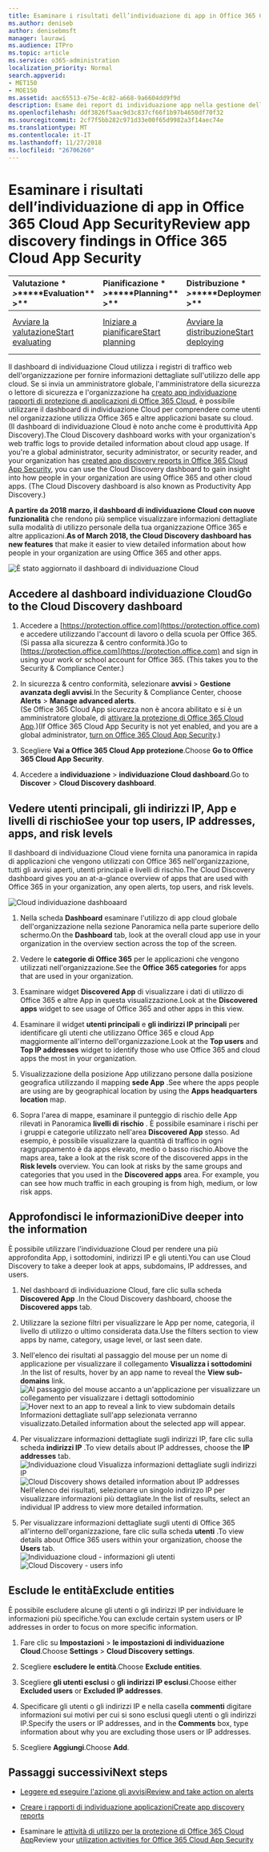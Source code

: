 ```yaml
---
title: Esaminare i risultati dell’individuazione di app in Office 365 Cloud App Security
ms.author: deniseb
author: denisebmsft
manager: laurawi
ms.audience: ITPro
ms.topic: article
ms.service: o365-administration
localization_priority: Normal
search.appverid:
- MET150
- MOE150
ms.assetid: aac65513-e75e-4c82-a668-9a6604dd9f9d
description: Esame dei report di individuazione app nella gestione della protezione avanzata consentono di ulteriori informazioni sull'utilizzano di applicazioni basate su cloud persone nell'organizzazione. Dopo aver creato i rapporti di individuazione app utilizzando i file di registro dai firewall e proxy, esaminare i risultati nel dashboard di individuazione applicazioni.
ms.openlocfilehash: ddf3826f5aac9d3c837cf66f1b97b4650df70f32
ms.sourcegitcommit: 2cf7f5bb282c971d33e00f65d9982a3f14aec74e
ms.translationtype: MT
ms.contentlocale: it-IT
ms.lasthandoff: 11/27/2018
ms.locfileid: "26706260"
---
```

# <a name="review-app-discovery-findings-in-office-365-cloud-app-security"></a><span data-ttu-id="7bf6a-104">Esaminare i risultati dell’individuazione di app in Office 365 Cloud App Security</span><span class="sxs-lookup"><span data-stu-id="7bf6a-104">Review app discovery findings in Office 365 Cloud App Security</span></span>
  
|<span data-ttu-id="7bf6a-105">Valutazione \* *\>*\*</span><span class="sxs-lookup"><span data-stu-id="7bf6a-105">\*\*\*\*Evaluation\*\* \>\*\*</span></span>|<span data-ttu-id="7bf6a-106">Pianificazione \* *\>*\*</span><span class="sxs-lookup"><span data-stu-id="7bf6a-106">\*\*\*\*Planning\*\* \>\*\*</span></span>|<span data-ttu-id="7bf6a-107">Distribuzione \* *\>*\*</span><span class="sxs-lookup"><span data-stu-id="7bf6a-107">\*\*\*\*Deployment\*\* \>\*\*</span></span>|<span data-ttu-id="7bf6a-108">Utilizzo \* \* \*</span><span class="sxs-lookup"><span data-stu-id="7bf6a-108">\*\*\*\*Utilization\*\*\*\*</span></span>|
|:-----|:-----|:-----|:-----|
|[<span data-ttu-id="7bf6a-109">Avviare la valutazione</span><span class="sxs-lookup"><span data-stu-id="7bf6a-109">Start evaluating</span></span>](office-365-cas-overview.md) <br/> |[<span data-ttu-id="7bf6a-110">Iniziare a pianificare</span><span class="sxs-lookup"><span data-stu-id="7bf6a-110">Start planning</span></span>](get-ready-for-office-365-cas.md) <br/> |[<span data-ttu-id="7bf6a-111">Avviare la distribuzione</span><span class="sxs-lookup"><span data-stu-id="7bf6a-111">Start deploying</span></span>](turn-on-office-365-cas.md) <br/> |<span data-ttu-id="7bf6a-112">Si è seguito!</span><span class="sxs-lookup"><span data-stu-id="7bf6a-112">You are here!</span></span>  <br/> [<span data-ttu-id="7bf6a-113">Passaggi successivi</span><span class="sxs-lookup"><span data-stu-id="7bf6a-113">Next steps</span></span>](#next-steps) <br/> |
   
<span data-ttu-id="7bf6a-p102">Il dashboard di individuazione Cloud utilizza i registri di traffico web dell'organizzazione per fornire informazioni dettagliate sull'utilizzo delle app cloud. Se si invia un amministratore globale, l'amministratore della sicurezza o lettore di sicurezza e l'organizzazione ha [creato app individuazione rapporti di protezione di applicazioni di Office 365 Cloud](create-app-discovery-reports-in-ocas.md), è possibile utilizzare il dashboard di individuazione Cloud per comprendere come utenti nel organizzazione utilizza Office 365 e altre applicazioni basate su cloud. (Il dashboard di individuazione Cloud è noto anche come è produttività App Discovery).</span><span class="sxs-lookup"><span data-stu-id="7bf6a-p102">The Cloud Discovery dashboard works with your organization's web traffic logs to provide detailed information about cloud app usage. If you're a global administrator, security administrator, or security reader, and your organization has [created app discovery reports in Office 365 Cloud App Security](create-app-discovery-reports-in-ocas.md), you can use the Cloud Discovery dashboard to gain insight into how people in your organization are using Office 365 and other cloud apps. (The Cloud Discovery dashboard is also known as Productivity App Discovery.)</span></span>
  
 <span data-ttu-id="7bf6a-117">**A partire da 2018 marzo, il dashboard di individuazione Cloud con nuove funzionalità** che rendono più semplice visualizzare informazioni dettagliate sulla modalità di utilizzo personale della tua organizzazione Office 365 e altre applicazioni.</span><span class="sxs-lookup"><span data-stu-id="7bf6a-117">**As of March 2018, the Cloud Discovery dashboard has new features** that make it easier to view detailed information about how people in your organization are using Office 365 and other apps.</span></span> 
  
![È stato aggiornato il dashboard di individuazione Cloud](media/12712681-c0b3-4cb3-b7fd-2cf2ad4e825f.png)
     
## <a name="go-to-the-cloud-discovery-dashboard"></a><span data-ttu-id="7bf6a-119">Accedere al dashboard individuazione Cloud</span><span class="sxs-lookup"><span data-stu-id="7bf6a-119">Go to the Cloud Discovery dashboard</span></span>

1. <span data-ttu-id="7bf6a-p103">Accedere a [https://protection.office.com](https://protection.office.com) e accedere utilizzando l'account di lavoro o della scuola per Office 365. (Si passa alla sicurezza &amp; centro conformità.)</span><span class="sxs-lookup"><span data-stu-id="7bf6a-p103">Go to [https://protection.office.com](https://protection.office.com) and sign in using your work or school account for Office 365. (This takes you to the Security &amp; Compliance Center.)</span></span> 
    
2. <span data-ttu-id="7bf6a-122">In sicurezza &amp; centro conformità, selezionare **avvisi** \> **Gestione avanzata degli avvisi**.</span><span class="sxs-lookup"><span data-stu-id="7bf6a-122">In the Security &amp; Compliance Center, choose **Alerts** \> **Manage advanced alerts**.</span></span><br/><span data-ttu-id="7bf6a-123">(Se Office 365 Cloud App sicurezza non è ancora abilitato e si è un amministratore globale, di [attivare la protezione di Office 365 Cloud App](turn-on-office-365-cas.md).)</span><span class="sxs-lookup"><span data-stu-id="7bf6a-123">(If Office 365 Cloud App Security is not yet enabled, and you are a global administrator, [turn on Office 365 Cloud App Security](turn-on-office-365-cas.md).)</span></span>
    
3. <span data-ttu-id="7bf6a-124">Scegliere **Vai a Office 365 Cloud App protezione**.</span><span class="sxs-lookup"><span data-stu-id="7bf6a-124">Choose **Go to Office 365 Cloud App Security**.</span></span>
    
4. <span data-ttu-id="7bf6a-125">Accedere a **individuazione** \> **individuazione Cloud dashboard**.</span><span class="sxs-lookup"><span data-stu-id="7bf6a-125">Go to **Discover** \> **Cloud Discovery dashboard**.</span></span>
    
## <a name="see-your-top-users-ip-addresses-apps-and-risk-levels"></a><span data-ttu-id="7bf6a-126">Vedere utenti principali, gli indirizzi IP, App e livelli di rischio</span><span class="sxs-lookup"><span data-stu-id="7bf6a-126">See your top users, IP addresses, apps, and risk levels</span></span>

<span data-ttu-id="7bf6a-127">Il dashboard di individuazione Cloud viene fornita una panoramica in rapida di applicazioni che vengono utilizzati con Office 365 nell'organizzazione, tutti gli avvisi aperti, utenti principali e livelli di rischio.</span><span class="sxs-lookup"><span data-stu-id="7bf6a-127">The Cloud Discovery dashboard gives you an at-a-glance overview of apps that are used with Office 365 in your organization, any open alerts, top users, and risk levels.</span></span>
  
![Cloud individuazione dashboaard](media/06696946-fbdf-4781-b5b8-2ac074fcb2a1.png)
  
1. <span data-ttu-id="7bf6a-129">Nella scheda **Dashboard** esaminare l'utilizzo di app cloud globale dell'organizzazione nella sezione Panoramica nella parte superiore dello schermo.</span><span class="sxs-lookup"><span data-stu-id="7bf6a-129">On the **Dashboard** tab, look at the overall cloud app use in your organization in the overview section across the top of the screen.</span></span> 
    
2. <span data-ttu-id="7bf6a-130">Vedere le **categorie di Office 365** per le applicazioni che vengono utilizzati nell'organizzazione.</span><span class="sxs-lookup"><span data-stu-id="7bf6a-130">See the **Office 365 categories** for apps that are used in your organization.</span></span> 
    
3. <span data-ttu-id="7bf6a-131">Esaminare widget **Discovered App** di visualizzare i dati di utilizzo di Office 365 e altre App in questa visualizzazione.</span><span class="sxs-lookup"><span data-stu-id="7bf6a-131">Look at the **Discovered apps** widget to see usage of Office 365 and other apps in this view.</span></span> 
    
4. <span data-ttu-id="7bf6a-132">Esaminare il widget **utenti principali** e **gli indirizzi IP principali** per identificare gli utenti che utilizzano Office 365 e cloud App maggiormente all'interno dell'organizzazione.</span><span class="sxs-lookup"><span data-stu-id="7bf6a-132">Look at the **Top users** and **Top IP addresses** widget to identify those who use Office 365 and cloud apps the most in your organization.</span></span> 
    
5. <span data-ttu-id="7bf6a-133">Visualizzazione della posizione App utilizzano persone dalla posizione geografica utilizzando il mapping **sede App** .</span><span class="sxs-lookup"><span data-stu-id="7bf6a-133">See where the apps people are using are by geographical location by using the **Apps headquarters location** map.</span></span> 
    
6. <span data-ttu-id="7bf6a-p104">Sopra l'area di mappe, esaminare il punteggio di rischio delle App rilevati in Panoramica **livelli di rischio** . È possibile esaminare i rischi per i gruppi e categorie utilizzato nell'area **Discovered App** stesso. Ad esempio, è possibile visualizzare la quantità di traffico in ogni raggruppamento è da apps elevato, medio o basso rischio.</span><span class="sxs-lookup"><span data-stu-id="7bf6a-p104">Above the maps area, take a look at the risk score of the discovered apps in the **Risk levels** overview. You can look at risks by the same groups and categories that you used in the **Discovered apps** area. For example, you can see how much traffic in each grouping is from high, medium, or low risk apps.</span></span> 
    
## <a name="dive-deeper-into-the-information"></a><span data-ttu-id="7bf6a-137">Approfondisci le informazioni</span><span class="sxs-lookup"><span data-stu-id="7bf6a-137">Dive deeper into the information</span></span>

<span data-ttu-id="7bf6a-138">È possibile utilizzare l'individuazione Cloud per rendere una più approfondita App, i sottodomini, indirizzi IP e gli utenti.</span><span class="sxs-lookup"><span data-stu-id="7bf6a-138">You can use Cloud Discovery to take a deeper look at apps, subdomains, IP addresses, and users.</span></span>
  
1. <span data-ttu-id="7bf6a-139">Nel dashboard di individuazione Cloud, fare clic sulla scheda **Discovered App** .</span><span class="sxs-lookup"><span data-stu-id="7bf6a-139">In the Cloud Discovery dashboard, choose the **Discovered apps** tab.</span></span> 
    
2. <span data-ttu-id="7bf6a-140">Utilizzare la sezione filtri per visualizzare le App per nome, categoria, il livello di utilizzo o ultimo considerata data.</span><span class="sxs-lookup"><span data-stu-id="7bf6a-140">Use the filters section to view apps by name, category, usage level, or last seen date.</span></span>
    
3. <span data-ttu-id="7bf6a-141">Nell'elenco dei risultati al passaggio del mouse per un nome di applicazione per visualizzare il collegamento **Visualizza i sottodomini** .</span><span class="sxs-lookup"><span data-stu-id="7bf6a-141">In the list of results, hover by an app name to reveal the **View sub-domains** link.</span></span><br/> <span data-ttu-id="7bf6a-142">![Al passaggio del mouse accanto a un'applicazione per visualizzare un collegamento per visualizzare i dettagli sottodominio](media/4a212215-8a2c-46fd-9ef9-89e4064658a6.png)</span><span class="sxs-lookup"><span data-stu-id="7bf6a-142">![Hover next to an app to reveal a link to view subdomain details](media/4a212215-8a2c-46fd-9ef9-89e4064658a6.png)</span></span><br/><span data-ttu-id="7bf6a-143">Informazioni dettagliate sull'app selezionata verranno visualizzato.</span><span class="sxs-lookup"><span data-stu-id="7bf6a-143">Detailed information about the selected app will appear.</span></span>
    
4. <span data-ttu-id="7bf6a-144">Per visualizzare informazioni dettagliate sugli indirizzi IP, fare clic sulla scheda **indirizzi IP** .</span><span class="sxs-lookup"><span data-stu-id="7bf6a-144">To view details about IP addresses, choose the **IP addresses** tab.</span></span><br/><span data-ttu-id="7bf6a-145">![Individuazione cloud Visualizza informazioni dettagliate sugli indirizzi IP](media/0c742bf6-da9e-4d22-8656-a27a5007d5d5.png)</span><span class="sxs-lookup"><span data-stu-id="7bf6a-145">![Cloud Discovery shows detailed information about IP addresses](media/0c742bf6-da9e-4d22-8656-a27a5007d5d5.png)</span></span><br/><span data-ttu-id="7bf6a-146">Nell'elenco dei risultati, selezionare un singolo indirizzo IP per visualizzare informazioni più dettagliate.</span><span class="sxs-lookup"><span data-stu-id="7bf6a-146">In the list of results, select an individual IP address to view more detailed information.</span></span>
    
5. <span data-ttu-id="7bf6a-147">Per visualizzare informazioni dettagliate sugli utenti di Office 365 all'interno dell'organizzazione, fare clic sulla scheda **utenti** .</span><span class="sxs-lookup"><span data-stu-id="7bf6a-147">To view details about Office 365 users within your organization, choose the **Users** tab.</span></span><br/><span data-ttu-id="7bf6a-148">![Individuazione cloud - informazioni gli utenti](media/2d9c2d85-01e6-4057-8020-d9a68f26bbac.png)</span><span class="sxs-lookup"><span data-stu-id="7bf6a-148">![Cloud Discovery - users info](media/2d9c2d85-01e6-4057-8020-d9a68f26bbac.png)</span></span>
  
## <a name="exclude-entities"></a><span data-ttu-id="7bf6a-149">Esclude le entità</span><span class="sxs-lookup"><span data-stu-id="7bf6a-149">Exclude entities</span></span>

<span data-ttu-id="7bf6a-150">È possibile escludere alcune gli utenti o gli indirizzi IP per individuare le informazioni più specifiche.</span><span class="sxs-lookup"><span data-stu-id="7bf6a-150">You can exclude certain system users or IP addresses in order to focus on more specific information.</span></span>
  
1. <span data-ttu-id="7bf6a-151">Fare clic su **Impostazioni** \> **le impostazioni di individuazione Cloud**.</span><span class="sxs-lookup"><span data-stu-id="7bf6a-151">Choose **Settings** \> **Cloud Discovery settings**.</span></span>
    
2. <span data-ttu-id="7bf6a-152">Scegliere **escludere le entità**.</span><span class="sxs-lookup"><span data-stu-id="7bf6a-152">Choose **Exclude entities**.</span></span>
    
3. <span data-ttu-id="7bf6a-153">Scegliere **gli utenti esclusi** o **gli indirizzi IP esclusi**.</span><span class="sxs-lookup"><span data-stu-id="7bf6a-153">Choose either **Excluded users** or **Excluded IP addresses**.</span></span>
    
4. <span data-ttu-id="7bf6a-154">Specificare gli utenti o gli indirizzi IP e nella casella **commenti** digitare informazioni sui motivi per cui si sono esclusi quegli utenti o gli indirizzi IP.</span><span class="sxs-lookup"><span data-stu-id="7bf6a-154">Specify the users or IP addresses, and in the **Comments** box, type information about why you are excluding those users or IP addresses.</span></span> 
    
5. <span data-ttu-id="7bf6a-155">Scegliere **Aggiungi**.</span><span class="sxs-lookup"><span data-stu-id="7bf6a-155">Choose **Add**.</span></span>
    
## <a name="next-steps"></a><span data-ttu-id="7bf6a-156">Passaggi successivi</span><span class="sxs-lookup"><span data-stu-id="7bf6a-156">Next steps</span></span>

- [<span data-ttu-id="7bf6a-157">Leggere ed eseguire l'azione gli avvisi</span><span class="sxs-lookup"><span data-stu-id="7bf6a-157">Review and take action on alerts</span></span>](review-office-365-cas-alerts.md)
    
- [<span data-ttu-id="7bf6a-158">Creare i rapporti di individuazione applicazioni</span><span class="sxs-lookup"><span data-stu-id="7bf6a-158">Create app discovery reports</span></span>](create-app-discovery-reports-in-ocas.md)
    
- <span data-ttu-id="7bf6a-159">Esaminare le [attività di utilizzo per la protezione di Office 365 Cloud App](utilization-activities-for-ocas.md)</span><span class="sxs-lookup"><span data-stu-id="7bf6a-159">Review your [utilization activities for Office 365 Cloud App Security](utilization-activities-for-ocas.md)</span></span>
    

